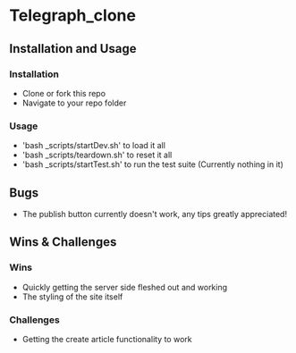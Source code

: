 # Telegraph_clone

## Installation and Usage

### Installation
- Clone or fork this repo
- Navigate to your repo folder

### Usage
- 'bash _scripts/startDev.sh' to load it all
- 'bash _scripts/teardown.sh' to reset it all
- 'bash _scripts/startTest.sh' to run the test suite (Currently nothing in it)

## Bugs
- The publish button currently doesn't work, any tips greatly appreciated!

## Wins & Challenges

### Wins
- Quickly getting the server side fleshed out and working
- The styling of the site itself

### Challenges
- Getting the create article functionality to work